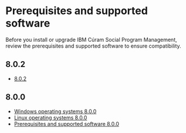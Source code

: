 # Prerequisites and supported software

Before you install or upgrade IBM Cúram Social Program Management, review the prerequisites and supported software to ensure compatibility.

## 8.0.2

* [8.0.2](prerequisites-802.md)

## 8.0.0

  * [Windows operating systems 8.0.0](OSFORPRODTSRPDF-2022-05-20-W.pdf)
  * [Linux operating systems 8.0.0](OSFORPRODTSRPDF-2022-05-20-L.pdf)
  * [Prerequisites and supported software 8.0.0](SWFORPRODTSRPDF-2022-05-20.pdf)
